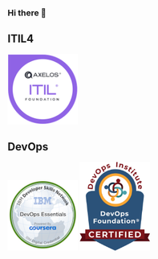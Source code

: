 ### Hi there 👋

 
<h2>ITIL4</h2>
<a href='https://drive.google.com/file/d/19EGwddqs2lKEpAF7lzf1AGu2fBZ40rf2/view' title='ITIL4 Certificate'><img src='/wp-content/uploads/certifications/itil/itil4.png' width='140'  target='_blank'/></a>
<h2>DevOps</h2>
<a href='https://www.credly.com/badges/07fdfd0c-aa18-4010-9dcd-8ae813b81bb1' title='DevOps Foundation Certificate'><img src='/wp-content/uploads/certifications/devopsinstitute/devops-essentials.2.png' width='140'  target='_blank'/></a>
<a href='https://drive.google.com/file/d/1T2kNfC8A8L_q-VmdPTJRCTHSSRhXOdEe/view' title='DevOps Foundation Certificate'><img src='/wp-content/uploads/certifications/devopsinstitute/DevOpsFoundationBadge.webp' width='140'  target='_blank'/></a>
<!--
**umarshodi/UmarShodi** is a ✨ _special_ ✨ repository because its `README.md` (this file) appears on your GitHub profile.

Here are some ideas to get you started:

- 🔭 I’m currently working on ...
- 🌱 I’m currently learning ...
- 👯 I’m looking to collaborate on ...
- 🤔 I’m looking for help with ...
- 💬 Ask me about ...
- 📫 How to reach me: ...
- 😄 Pronouns: ...
- ⚡ Fun fact: ...
-->
